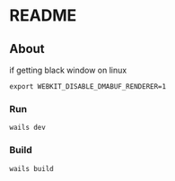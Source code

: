# README

## About

if getting black window on linux

```export WEBKIT_DISABLE_DMABUF_RENDERER=1```

### Run
```wails dev```

### Build
```wails build```
